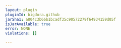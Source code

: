 ```yaml
---
layout: plugin
pluginId: bigdora.github
jarSha1: a804c3b66b1bcadf35c90572279f64934159d05f
isJarAvailable: true
error: NONE
violations: []

---
```

